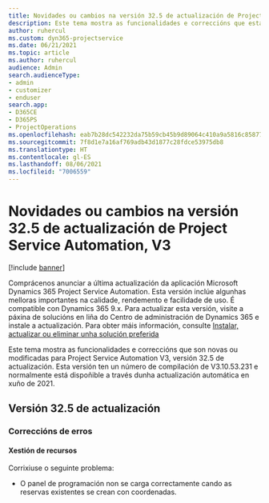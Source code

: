 ```yaml
---
title: Novidades ou cambios na versión 32.5 de actualización de Project Service Automation, V3
description: Este tema mostra as funcionalidades e correccións que están dispoñibles la versión 32.5 de actualización de Project Service Automation, V3.
author: ruhercul
ms.custom: dyn365-projectservice
ms.date: 06/21/2021
ms.topic: article
ms.author: ruhercul
audience: Admin
search.audienceType:
- admin
- customizer
- enduser
search.app:
- D365CE
- D365PS
- ProjectOperations
ms.openlocfilehash: eab7b28dc542232da75b59cb45b9d89064c410a9a5816c8587783140daf54f46
ms.sourcegitcommit: 7f8d1e7a16af769adb43d1877c28fdce53975db8
ms.translationtype: HT
ms.contentlocale: gl-ES
ms.lasthandoff: 08/06/2021
ms.locfileid: "7006559"
---
```

# <a name="whats-new-or-changed-in-project-service-automation-update-release-325-v3"></a>Novidades ou cambios na versión 32.5 de actualización de Project Service Automation, V3

[!include [banner](../includes/psa-now-project-operations.md)]

Comprácenos anunciar a última actualización da aplicación Microsoft Dynamics 365 Project Service Automation. Esta versión inclúe algunhas melloras importantes na calidade, rendemento e facilidade de uso. É compatible con Dynamics 365 9.x. Para actualizar esta versión, visite a páxina de solucións en liña do Centro de administración de Dynamics 365 e instale a actualización. Para obter máis información, consulte [Instalar, actualizar ou eliminar unha solución preferida](/power-platform/admin/install-remove-preferred-solution)

Este tema mostra as funcionalidades e correccións que son novas ou modificadas para Project Service Automation V3, versión 32.5 de actualización. Esta versión ten un número de compilación de V3.10.53.231 e normalmente está dispoñible a través dunha actualización automática en xuño de 2021.

## <a name="update-release-325"></a>Versión 32.5 de actualización

### <a name="bug-fixes"></a>Correccións de erros

#### <a name="resource-management"></a>Xestión de recursos

Corrixiuse o seguinte problema:

- O panel de programación non se carga correctamente cando as reservas existentes se crean con coordenadas.

